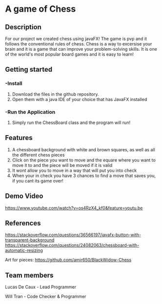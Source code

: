 # A game of Chess

## Description
For our project we created chess using javaFX! The game is pvp and it follows the conventional rules of chess. Chess is a way to excersise your brain and it is a game that can improve your problem-solving skills. It is one of the world's most popular board games and it is easy to learn!

## Getting started

### -Install
1. Download the files in the github repository.
2. Open them with a java IDE of your choice that has JavaFX installed

### -Run the Application
1. Simply run the ChessBoard class and the program will run!

## Features 
1. A chessboard background with white and brown squares, as well as all the different chess pieces
2. Click on the piece you want to move and the equare where you want to move it to and the piece will be moved if it is valid
3. It wont allow you to move in a way that will put you into check
4. When your in check you have 3 chances to find a move that saves you, if you cant its game over!

## Demo Video
https://www.youtube.com/watch?v=os4RzX4_kf0&feature=youtu.be

## References 
https://stackoverflow.com/questions/36566197/javafx-button-with-transparent-background
https://stackoverflow.com/questions/24082063/chessboard-with-automatic-resizing

Art for pieces:
https://github.com/amir650/BlackWidow-Chess

## Team members

Lucas De Caux - Lead Programmer

Will Tran - Code Checker & Programmer


